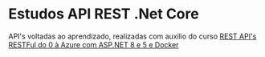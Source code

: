 
# Estudos API REST .Net Core

API's voltadas ao aprendizado, realizadas com auxílio do curso [REST API's RESTFul do 0 à Azure com ASP.NET 8 e 5 e Docker](https://www.udemy.com/course/restful-apis-do-0-a-nuvem-com-aspnet-core-e-docker/)


